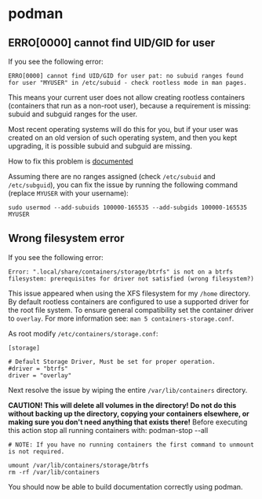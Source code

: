 # podman

## ERRO[0000] cannot find UID/GID for user

If you see the following error:

```
ERRO[0000] cannot find UID/GID for user pat: no subuid ranges found for user "MYUSER" in /etc/subuid - check rootless mode in man pages.
```

This means your current user does not allow creating rootless containers (containers that run as a non-root user), because a requirement is missing: subuid and subguid ranges for the user.

Most recent operating systems will do this for you, but if your user was created on an old version of such operating system, and then you kept upgrading, it is possible subuid and subguid are missing.

How to fix this problem is [documented](https://github.com/containers/podman/blob/main/docs/tutorials/rootless_tutorial.md#etcsubuid-and-etcsubgid-configuration)

Assuming there are no ranges assigned (check `/etc/subuid` and `/etc/subguid`), you can fix the issue by running the following command (replace `MYUSER` with your username):

```
sudo usermod --add-subuids 100000-165535 --add-subgids 100000-165535 MYUSER
```

## Wrong filesystem error

If you see the following error:

```
Error: ".local/share/containers/storage/btrfs" is not on a btrfs filesystem: prerequisites for driver not satisfied (wrong filesystem?)
```

This issue appeared when using the XFS filesystem for my `/home` directory. By default rootless containers are configured to use a supported driver for the root file system. To ensure general compatibility set the container driver to `overlay`. For more information see: `man 5 containers-storage.conf`.

 As root modify `/etc/containers/storage.conf`: 

```
[storage]

# Default Storage Driver, Must be set for proper operation.
#driver = "btrfs"
driver = "overlay"
```

Next resolve the issue by wiping the entire `/var/lib/containers` directory.

**CAUTION! This will delete all volumes in the directory! Do not do this without backing up the directory, copying your containers elsewhere, or making sure you don't need anything that exists there!** Before executing this action stop all running containers with: podman-stop --all

```
# NOTE: If you have no running containers the first command to unmount is not required.

umount /var/lib/containers/storage/btrfs
rm -rf /var/lib/containers
```

You should now be able to build documentation correctly using podman.
